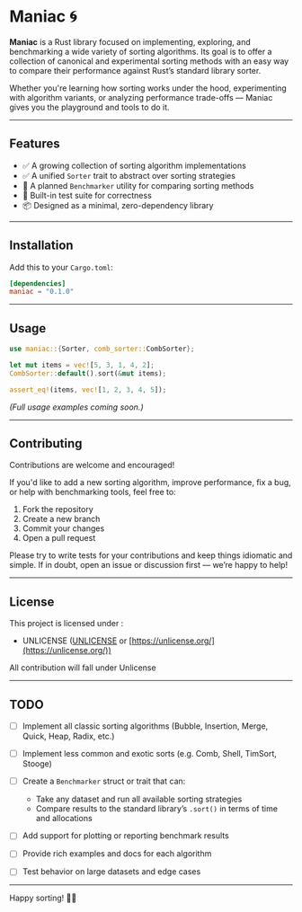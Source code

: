 # Maniac 🌀

**Maniac** is a Rust library focused on implementing, exploring, and benchmarking a wide variety of sorting algorithms. Its goal is to offer a collection of canonical and experimental sorting methods with an easy way to compare their performance against Rust’s standard library sorter.

Whether you're learning how sorting works under the hood, experimenting with algorithm variants, or analyzing performance trade-offs — Maniac gives you the playground and tools to do it.

---

## Features

- ✅ A growing collection of sorting algorithm implementations
- ✅ A unified `Sorter` trait to abstract over sorting strategies
- 🚧 A planned `Benchmarker` utility for comparing sorting methods
- 🧪 Built-in test suite for correctness
- 📦 Designed as a minimal, zero-dependency library

---

## Installation

Add this to your `Cargo.toml`:

```toml
[dependencies]
maniac = "0.1.0"
```

---

## Usage

```rust
use maniac::{Sorter, comb_sorter::CombSorter};

let mut items = vec![5, 3, 1, 4, 2];
CombSorter::default().sort(&mut items);

assert_eq!(items, vec![1, 2, 3, 4, 5]);
```

_(Full usage examples coming soon.)_

---

## Contributing

Contributions are welcome and encouraged!

If you'd like to add a new sorting algorithm, improve performance, fix a bug, or help with benchmarking tools, feel free to:

1. Fork the repository
2. Create a new branch
3. Commit your changes
4. Open a pull request

Please try to write tests for your contributions and keep things idiomatic and simple. If in doubt, open an issue or discussion first — we’re happy to help!

---

## License

This project is licensed under :

- UNLICENSE ([UNLICENSE](UNLICENSE) or [https://unlicense.org/](https://unlicense.org/))

All contribution will fall under Unlicense

---

## TODO

- [ ] Implement all classic sorting algorithms (Bubble, Insertion, Merge, Quick, Heap, Radix, etc.)
- [ ] Implement less common and exotic sorts (e.g. Comb, Shell, TimSort, Stooge)
- [ ] Create a `Benchmarker` struct or trait that can:

  - Take any dataset and run all available sorting strategies
  - Compare results to the standard library’s `.sort()` in terms of time and allocations

- [ ] Add support for plotting or reporting benchmark results
- [ ] Provide rich examples and docs for each algorithm
- [ ] Test behavior on large datasets and edge cases

---

Happy sorting! 🧠💡
